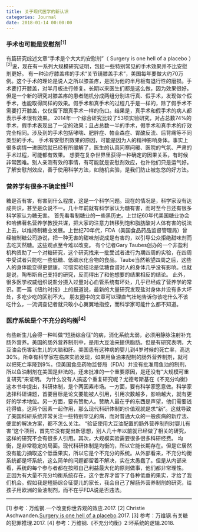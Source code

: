 ```yaml
---
title: 关于现代医学的新认识
categories: Journal
date: 2018-01-14 00:00:00
---
```


### 手术也可能是安慰剂<sup>[1]</sup>

有篇研究综述文章“手术是个大大的安慰剂”（ Surgery is one hell of a placebo ）<sup>[2]</sup>说，现在有一系列大规模研究证明，包括一些特别常见的手术效果并不比安慰剂更好。
有一种治疗膝盖疼的手术“关节镜膝盖手术”，美国每年要做大约70万例。这个手术的理论是说人之所以膝盖疼，是因为他的半月板有退行性的磨损。手术要打开膝盖，对半月板进行修复。长期以来医生们都是这么做，因为效果很好。
但是一个新的研究对膝盖疼的患者随机分成两组分别进行真、假手术，发现做个假手术，也能取得同样的效果。假手术和真手术的过程几乎是一样的，除了假手术不需要打开膝盖，仅仅留下跟真手术一样的伤口。结果是，真手术和假手术的病人都表示手术很有效果。
2014年一个综合研究比较了53项实验研究，对占总数74%的手术，假手术表现出了一定的效果；且占总数一半的手术，假手术和真手术的疗效完全相同。涉及到的手术包括哮喘、肥胖症、帕金森症、胃酸反流、后背痛等不同类型的手术。
手术有安慰剂效果的原因，可能是因为人的精神影响身体。事实上很多病情一进医院就已经有所缓解了，医生的认真问寒问暖、医院的气氛、严肃的手术过程，可能都有效果。
想要在复杂世界里获得一种确定的因果关系，有时候非常困难。别人亲测有效的事情，有可能就是安慰剂效应，也许他们只是运气好。了解安慰剂效应，善于使用科学方法，如随机实验，是我们防止被忽悠的好方法。

### 营养学有很多不确定性<sup>[3]</sup>

糖是否有害，有害到什么程度，这是一个科学问题。现在的情况是，科学家没有达成共识，甚至是众说不一。几十年前就有科学家认为糖有害，而时至今日还有很多科学家认为糖无害。
首先看看制糖业的一些黑历史。上世纪60年代美国糖业协会和哈佛著名营养学教授共谋，把大家的注意力转移到饱和脂肪酸对人体有害的说法上去，以维持制糖业发展。上世纪70年代，FDA（美国食品药品监督管理局）曾经被制糖公司游说，把一种无害的甜味剂说成是有害的，以引导公众拒绝甜味剂而去吃天然糖。这些观点至今难以改变。
有个记者Gary Taubes创办的一个非盈利机构资助了一个对糖研究，这个研究找来一批受试者进行为期四周的实验，在四周中受试者只能吃一些低糖、低碳水化合物的食品。Taube当然希望四周之后，这些人的身体能变得更健康。可惜实验结论是低糖食谱对人的身体几乎没有影响。也就是说，陶布斯自己支持的研究，反而得出了和他想要的结果相反的结论。
此外，很多医学权威组织说盐分摄入过量对心血管系统有坏处，几乎已经成了营养学的常识。而一篇《纽约时报》上的报道说，最新的大量研究发现盐对身体并没有多大坏处，多吃少吃的区别不大。
朋友圈中的文章可以理直气壮地告诉你该吃什么不该吃什么，一流调查记者就只敢小心翼翼地指控，而科学家可能什么都不知道。
### 医疗系统是个不充分的均衡<sup>[4]</sup>

有些新生儿会得一种叫做“短肠综合征”的病，消化系统太弱，必须用静脉注射补充肠外营养。美国的肠外营养制剂中，是用大豆油来提供脂肪。但是有研究表明，大豆油会伤害新生儿的大脑和肝。美国患有这种病的婴儿到4岁时候的死亡率，高达30%。所幸有科学家在临床实验发现，如果用鱼油来配制的肠外营养制剂，就可以把死亡率降到9%。但美国食品药物监督局（FDA）并没有批准用鱼油的制剂，所以鱼油制剂在美国是非法的。还未批准的一个重要原因，是还没有“大规模可重复研究”来证明。
为什么没有人搞这个重复研究呢？尤德考斯基在《不充分均衡》这本书中提出，科研体制，是个两因素市场。一方面，要有科学家愿意做。科学家选择科研课题，首要目标是论文要能被人引用，引用次数越多，影响越大，就有更好的学术地位。另一方面，要有赞助人。赞助人最在乎的东西是声望，他们需要钱花得值。这两个因素一起作用，那么现代科研体制的价值观就是求“新”。这就导致了美国科研系统非常关注一些特别罕见的病，而对普通大众的一般疾病的新疗法、便宜的解决方案，都不怎么关注。
“验证使用大豆油配置的肠外营养制剂对婴儿有害”这个项目，首先它没有提出新思想，别人几十年以前就已经做了相关的研究，这样的研究不会有很多人引用。其次，大规模实验需要很多很多科研经费。
均衡，是非常稳定的局面。现代科研体制是均衡的，所以它能长期存在。但是它居然没有能力摘取这个低垂果实，所以它是个不充分的系统。从外部看来，不充分均衡系统都是坏系统，这么简单的问题都留着不解决，实在太愚蠢了。但是从内部来看，系统的每个参与者都在按照自己利益最大化的原则做事，他们都非常理性。
正因为有大量不充分均衡系统存在，这个世界才留下了各种低垂的果实，才给了我们机会。假如我是短肠综合征婴儿的家长，我会自己了解肠外营养制剂的研究，给孩子用欧洲的鱼油制剂，而不在乎FDA说是否违法。

--------
[1] 参考：万维钢.一个改变你世界观的效应.2017.
[2] Christie Aschwanden.[Surgery is one hell of a placebo](https://fivethirtyeight.com/features/surgery-is-one-hell-of-a-placebo/).2017.
[3] 参考：万维钢.有关糖的犯罪推理.2017.
[4] 参考：万维钢.《不充分均衡》2:坏系统的逻辑.2018.



